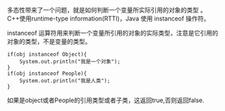 多态性带来了一个问题，就是如何判断一个变量所实际引用的对象的类型 。 C++使用runtime-type information(RTTI)，Java 使用 instanceof 操作符。

instanceof 运算符用来判断一个变量所引用的对象的实际类型，注意是它引用的对象的类型，不是变量的类型。

```
if(obj instanceof Object){
	System.out.println("我是一个对象");
}
if(obj instanceof People){
	System.out.println("我是人类");
}
```
如果是object或者People的引用类型或者子类，这返回true,否则返回false.